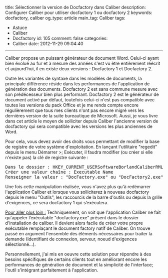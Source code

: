 title: Sélectionner la version de Docfactory dans Caliber
description: Configurer Caliber pour utiliser docfactory 1 ou docfactory 2
keywords: docfactory, caliber
og_type: article
main_tag: Caliber
tags:
  - Astuce
  - Caliber
  - Docfactory
id: 105
comment: false
categories:
  - Caliber
date: 2012-11-29 09:04:40
---

Caliber propose un puissant générateur de document Word. Celui-ci ayant bien évolué au fur et à mesure des années s'est vu être entièrement réécrit et aujourd'hui, il en existe deux versions : Docfactory 1 et Docfactory 2.

Outre les variantes de syntaxe dans les modèles de documents, la principale différence réside dans les performances de l'application de génération des documents. Docfactory 2 est sans commune mesure avec son prédécesseur bien plus performant. Docfactory 2 est le générateur de document activé par défaut, toutefois celui-ci n'est pas compatible avec toutes les versions du pack Office et je me rends compte encore régulièrement que tous mes clients n'ont pas encore migré vers les dernières version de la suite bureautique de Microsoft. Aussi, je vous livre dans cet article le moyen de solliciter depuis Caliber l'ancienne version de docfactory qui sera compatible avec les versions les plus anciennes de Word.
<!-- more -->
Pour cela, vous devez avoir des droits vous permettant de modifier la base de registre de votre système d'exploitation. En lançant l'utilitaire "regedit" depuis le menu Démarrer >; Exécuter, il faudra modifier (ou créer si elle n'existe pas) la clé de registre suivante :
<pre lang="JAVASCRIPT">Dans le dossier : HKEY_CURRENT_USERSoftwareBorlandCaliberRMLaunching DocFactory
Créer une valeur chaîne : Executable Name
Renseigner la valeur : "DocFactory.exe" ou "DocFactory2.exe" pour docfactory2</pre>
Une fois cette manipulation réalisée, vous n'avez plus qu'à redémarrer l'application Caliber et lorsque vous solliciterez à nouveau docfactory depuis le menu "Outils", les raccourcis de la barre d'outils ou depuis la grille d'exigences, ce sera docfactory 1 qui s’exécutera.

<span style="text-decoration: underline;">Pour aller plus loin :</span>
Techniquement, on voit que l'application Caliber ne fait qu'appeler l’exécutable "docfactory.exe" présent dans le dossier d'installation de caliber. Il devient alors facile de créer votre propre exécutable remplaçant le document factory natif de Caliber. On trouve passé en argument l'ensemble des éléments nécessaires pour traiter la demande (Identifiant de connexion, serveur, noeud d'exigences sélectionné...).

Personnellement, j'ai mis en oeuvre cette solution pour répondre à des besoins spécifiques de certains clients tout en améliorant encore les performances de génération de document et la simplicité de l'interface; l'outil s’intégrant parfaitement à l'application.